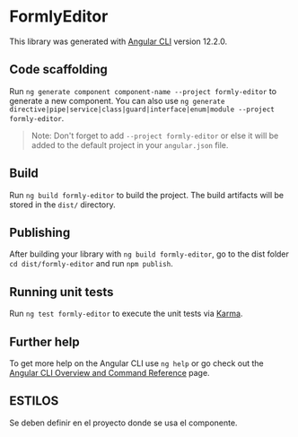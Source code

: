 # FormlyEditor

This library was generated with [Angular CLI](https://github.com/angular/angular-cli) version 12.2.0.

## Code scaffolding

Run `ng generate component component-name --project formly-editor` to generate a new component. You can also use `ng generate directive|pipe|service|class|guard|interface|enum|module --project formly-editor`.
> Note: Don't forget to add `--project formly-editor` or else it will be added to the default project in your `angular.json` file. 

## Build

Run `ng build formly-editor` to build the project. The build artifacts will be stored in the `dist/` directory.

## Publishing

After building your library with `ng build formly-editor`, go to the dist folder `cd dist/formly-editor` and run `npm publish`.

## Running unit tests

Run `ng test formly-editor` to execute the unit tests via [Karma](https://karma-runner.github.io).

## Further help

To get more help on the Angular CLI use `ng help` or go check out the [Angular CLI Overview and Command Reference](https://angular.io/cli) page.


## ESTILOS
Se deben definir en el proyecto donde se usa el componente.
